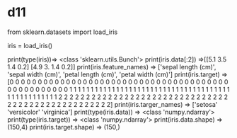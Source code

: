 # d11
from sklearn.datasets import load_iris

iris = load_iris()

print(type(iris))=> <class 'sklearn.utils.Bunch'>
print(iris.data[:2]) =>[[5.1 3.5 1.4 0.2]
                        [4.9 3.  1.4 0.2]]
print(iris.feature_names) => ['sepal length (cm)', 'sepal width (cm)', 'petal length (cm)', 'petal width (cm)']
print(iris.target) => [0 0 0 0 0 0 0 0 0 0 0 0 0 0 0 0 0 0 0 0 0 0 0 0 0 0 0 0 0 0 0 0 0 0 0 0 0
                       0 0 0 0 0 0 0 0 0 0 0 0 0 1 1 1 1 1 1 1 1 1 1 1 1 1 1 1 1 1 1 1 1 1 1 1 1
                       1 1 1 1 1 1 1 1 1 1 1 1 1 1 1 1 1 1 1 1 1 1 1 1 1 1 2 2 2 2 2 2 2 2 2 2 2
                       2 2 2 2 2 2 2 2 2 2 2 2 2 2 2 2 2 2 2 2 2 2 2 2 2 2 2 2 2 2 2 2 2 2 2 2 2
                       2 2]
print(iris.targer_names) => ['setosa' 'versicolor' 'virginica']
print(type(iris.data)) => <class 'numpy.ndarray'>
print(type(iris.target)) => <class 'numpy.ndarray'>
print(iris.data.shape) => (150,4)
print(iris.target.shape) => (150,)
